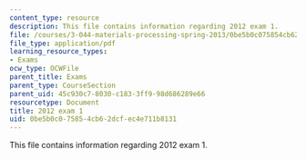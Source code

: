 ```yaml
---
content_type: resource
description: This file contains information regarding 2012 exam 1.
file: /courses/3-044-materials-processing-spring-2013/0be5b0c075854cb62dcfec4e711b8131_MIT3_044S13_2012exam1.pdf
file_type: application/pdf
learning_resource_types:
- Exams
ocw_type: OCWFile
parent_title: Exams
parent_type: CourseSection
parent_uid: 45c930c7-8030-c183-3ff9-98d686289e66
resourcetype: Document
title: 2012 exam 1
uid: 0be5b0c0-7585-4cb6-2dcf-ec4e711b8131
---
```

This file contains information regarding 2012 exam 1.

